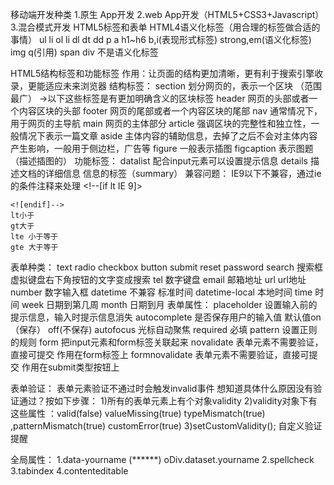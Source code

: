 移动端开发种类
1.原生 App开发 2.web App开发（HTML5+CSS3+Javascript）3.混合模式开发
HTML5标签和表单
HTML4语义化标签（用合理的标签做合适的事情）
ul li ol li dl dt dd p a h1~h6 b,i(表现形式标签) strong,em(语义化标签)   img  q(引用)
span div 不是语义化标签

HTML5结构标签和功能标签
作用：让页面的结构更加清晰，更有利于搜索引擎收录，更能适应未来浏览器
结构标签：
    section 划分网页的，表示一个区块 （范围最广）
    ->以下这些标签是有更加明确含义的区块标签
    header 网页的头部或者一个内容区块的头部
    footer 网页的尾部或者一个内容区块的尾部
    nav 通常情况下，用于网页的主导航
    main 网页的主体部分
    article 强调区块的完整性和独立性，一般情况下表示一篇文章
    aside 主体内容的辅助信息，去掉了之后不会对主体内容产生影响，一般用于侧边栏，广告等
    figure 一般表示插图
    figcaption 表示图题（描述插图的）
功能标签：
    datalist 配合input元素可以设置提示信息
    details 描述文档的详细信息 信息的标签（summary）
兼容问题：
    IE9以下不兼容，通过ie的条件注释来处理
    <!--[if lt IE 9]>

    <![endif]-->
    lt小于
    gt大于
    lte 小于等于
    gte 大于等于

表单种类：
    text radio checkbox button submit reset password
    search 搜索框  虚拟键盘右下角按钮的文字变成搜索
    tel  数字键盘
    email 邮箱地址
    url url地址
    number 数字输入框
    datetime 不兼容 标准时间
    datetime-local 本地时间
    time 时间
    week 日期到第几周
    month 日期到月
表单属性：
    placeholder 设置输入前的提示信息，输入时提示信息消失
    autocomplete 是否保存用户的输入值 默认值on（保存） off(不保存)
    autofocus 光标自动聚焦
    required 必填
    pattern 设置正则的规则
    form 把input元素和form标签关联起来
    novalidate 表单元素不需要验证，直接可提交  作用在form标签上
    formnovalidate 表单元素不需要验证，直接可提交  作用在submit类型按钮上

表单验证：
    表单元素验证不通过时会触发invalid事件
    想知道具体什么原因没有验证通过？按如下步骤：
    1)所有的表单元素上有个对象validity
    2)validity对象下有这些属性 ：valid(false) valueMissing(true) typeMismatch(true) ,patternMismatch(true) customError(true)
    3)setCustomValidity(); 自定义验证提醒

全局属性：
    1.data-yourname  (******)
    oDiv.dataset.yourname
    2.spellcheck
    3.tabindex
    4.contenteditable
